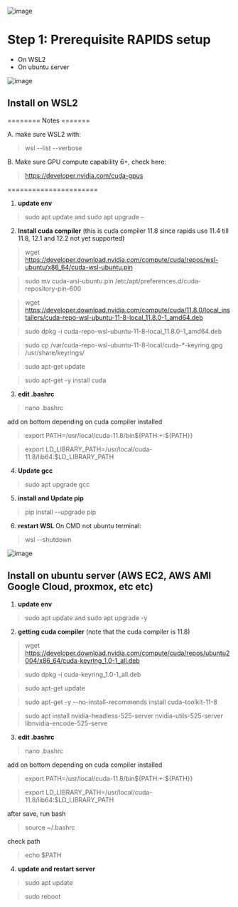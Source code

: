 ![image](https://github.com/wanasyraf4/RAPIDS/assets/107595740/d2325586-e982-4950-96f4-b5c06c59cd69)


# Step 1: Prerequisite RAPIDS setup <br/>

- On WSL2
- On ubuntu server

![image](https://github.com/wanasyraf4/RAPIDS/assets/107595740/a9b5daaf-47b9-408c-af9f-c74310ffedf8)

## Install on WSL2

======== Notes =======

A. make sure WSL2 with:
> wsl --list --verbose

B. Make sure GPU compute capability 6+, check here:
> https://developer.nvidia.com/cuda-gpus

======================


1. **update env**
> sudo apt update and sudo apt upgrade -

2. **Install cuda compiler** (this is cuda compiler 11.8 since rapids use 11.4 till 11.8, 12.1 and 12.2 not yet supported)
> wget https://developer.download.nvidia.com/compute/cuda/repos/wsl-ubuntu/x86_64/cuda-wsl-ubuntu.pin

> sudo mv cuda-wsl-ubuntu.pin /etc/apt/preferences.d/cuda-repository-pin-600

> wget https://developer.download.nvidia.com/compute/cuda/11.8.0/local_installers/cuda-repo-wsl-ubuntu-11-8-local_11.8.0-1_amd64.deb

> sudo dpkg -i cuda-repo-wsl-ubuntu-11-8-local_11.8.0-1_amd64.deb

> sudo cp /var/cuda-repo-wsl-ubuntu-11-8-local/cuda-*-keyring.gpg /usr/share/keyrings/

> sudo apt-get update

> sudo apt-get -y install cuda

3. **edit .bashrc**
> nano .bashrc

add on bottom depending on cuda compiler installed

> export PATH=/usr/local/cuda-11.8/bin${PATH:+:${PATH}}

> export LD_LIBRARY_PATH=/usr/local/cuda-11.8/lib64:$LD_LIBRARY_PATH

4. **Update gcc**
> sudo apt upgrade gcc

5. **install and Update pip**
> pip install --upgrade pip

6. **restart WSL**
On CMD not ubuntu terminal:
> wsl --shutdown


![image](https://github.com/wanasyraf4/RAPIDS/assets/107595740/711f1546-7ca1-49d6-a203-3148092823b9)

## Install on ubuntu server (AWS EC2, AWS AMI Google Cloud, proxmox, etc etc)
1. **update env**
> sudo apt update and sudo apt upgrade -y

2. **getting cuda compiler** (note that the cuda compiler is 11.8)
> wget https://developer.download.nvidia.com/compute/cuda/repos/ubuntu2004/x86_64/cuda-keyring_1.0-1_all.deb

> sudo dpkg -i cuda-keyring_1.0-1_all.deb

> sudo apt-get update

> sudo apt-get -y --no-install-recommends install cuda-toolkit-11-8

> sudo apt install nvidia-headless-525-server nvidia-utils-525-server libnvidia-encode-525-serve

3. **edit .bashrc**
> nano .bashrc

add on bottom depending on cuda compiler installed

> export PATH=/usr/local/cuda-11.8/bin${PATH:+:${PATH}}

> export LD_LIBRARY_PATH=/usr/local/cuda-11.8/lib64:$LD_LIBRARY_PATH

after save, run bash
> source ~/.bashrc

check path
> echo $PATH

4. **update and restart server**
> sudo apt update 

> sudo reboot

